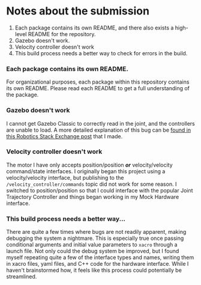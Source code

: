 # Notes about the submission

<ol>
    <li> Each package contains its own README, and there also exists a high-level README for the repository.
    <li> Gazebo doesn't work.
    <li>Velocity controller doesn't work
    <li>This build process needs a better way to check for errors in the build.
</ol>

### Each package contains its own README.
For organizational purposes, each package within this repository contains its own README. Please read each README to get a full understanding of the package.

### Gazebo doesn't work
I cannot get Gazebo Classic to correctly read in the joint, and the controllers are unable to load. A more detailed explanation of this bug can be [found in this Robotics Stack Exchange post](https://robotics.stackexchange.com/questions/110116/gazebo-ros2-control-does-not-load-joints-or-sensors-from-urdf) that I made.

### Velocity controller doesn't work
The motor I have only accepts position/position ***or*** velocity/velocity command/state interfaces. I originally began this project using a velocity/velocity interface, but publishing to the `/velocity_controller/commands` topic did not work for some reason. I switched to position/position so that I could interface with the popular Joint Trajectory Controller and things began working in my Mock Hardware interface.

### This build process needs a better way...
There are quite a few times where bugs are not readily apparent, making debugging the system a nightmare. This is especially true once passing conditional arguments and initial value parameters to `xacro` through a launch file. Not only could the debug system be improved, but I found myself repeating quite a few of the interface types and names, writing them in xacro files, yaml files, and C++ code for the hardware interface. While I haven't brainstormed how, it feels like this process could potentially be streamlined.